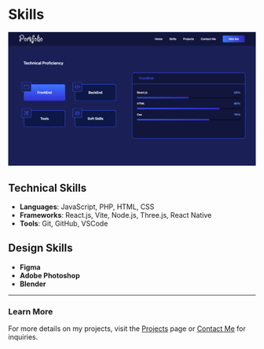# Skills

![Skills Image](src/assets/skills.png)

## Technical Skills
- **Languages**: JavaScript, PHP, HTML, CSS
- **Frameworks**: React.js, Vite, Node.js, Three.js, React Native
- **Tools**: Git, GitHub, VSCode

## Design Skills
- **Figma**
- **Adobe Photoshop**
- **Blender**

---

### Learn More
For more details on my projects, visit the [Projects](Projects.md) page or [Contact Me](ContactMe.md) for inquiries.
